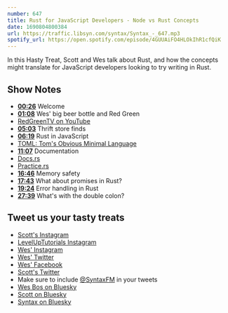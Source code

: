 ```yaml
---
number: 647
title: Rust for JavaScript Developers - Node vs Rust Concepts
date: 1690804800384
url: https://traffic.libsyn.com/syntax/Syntax_-_647.mp3
spotify_url: https://open.spotify.com/episode/4GUUAiFO4HLOkIhR1cfQiK
---
```


In this Hasty Treat, Scott and Wes talk about Rust, and how the concepts might translate for JavaScript developers looking to try writing in Rust.

## Show Notes

* **[00:26](#t=00:26)** Welcome
* **[01:08](#t=01:08)** Wes' big beer bottle and Red Green
* [RedGreenTV on YouTube](https://www.youtube.com/@RedGreenTV)
* **[05:03](#t=05:03)** Thrift store finds
* **[06:19](#t=06:19)** Rust in JavaScript
* [TOML: Tom's Obvious Minimal Language](https://toml.io/en/)
* **[11:07](#t=11:07)** Documentation
* [Docs.rs](https://docs.rs/)
* [Practice.rs](https://practice.rs/comments-docs.html)
* **[16:46](#t=16:46)** Memory safety
* **[17:43](#t=17:43)** What about promises in Rust?
* **[19:24](#t=19:24)** Error handling in Rust
* **[27:39](#t=27:39)** What's with the double colon?

## Tweet us your tasty treats

* [Scott's Instagram](https://www.instagram.com/stolinski/)
* [LevelUpTutorials Instagram](https://www.instagram.com/LevelUpTutorials/)
* [Wes' Instagram](https://www.instagram.com/wesbos/)
* [Wes' Twitter](https://twitter.com/wesbos)
* [Wes' Facebook](https://www.facebook.com/wesbos.developer)
* [Scott's Twitter](https://twitter.com/stolinski)
* Make sure to include [@SyntaxFM](https://twitter.com/SyntaxFM) in your tweets
* [Wes Bos on Bluesky](https://bsky.app/profile/wesbos.com)
* [Scott on Bluesky](https://bsky.app/profile/tolin.ski)
* [Syntax on Bluesky](https://bsky.app/profile/syntax.fm)
